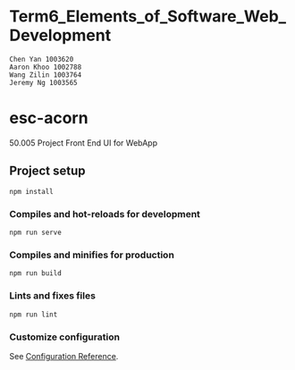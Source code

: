# Term6_Elements_of_Software_Web_Development

```
Chen Yan 1003620
Aaron Khoo 1002788 
Wang Zilin 1003764 
Jeremy Ng 1003565 
```

# esc-acorn
50.005 Project Front End UI for WebApp

## Project setup
```
npm install
```

### Compiles and hot-reloads for development
```
npm run serve
```

### Compiles and minifies for production
```
npm run build
```

### Lints and fixes files
```
npm run lint
```

### Customize configuration
See [Configuration Reference](https://cli.vuejs.org/config/).
